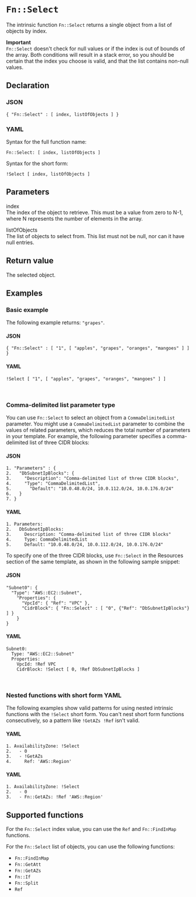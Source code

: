 # `Fn::Select`<a name="intrinsic-function-reference-select"></a>

The intrinsic function `Fn::Select` returns a single object from a list of objects by index\.

**Important**  
`Fn::Select` doesn't check for null values or if the index is out of bounds of the array\. Both conditions will result in a stack error, so you should be certain that the index you choose is valid, and that the list contains non\-null values\.

## Declaration<a name="w10334ab1c33c28c51b7"></a>

### JSON<a name="intrinsic-function-reference-select-syntax.json"></a>

```
{ "Fn::Select" : [ index, listOfObjects ] }
```

### YAML<a name="intrinsic-function-reference-select-syntax.yaml"></a>

Syntax for the full function name:

```
Fn::Select: [ index, listOfObjects ] 
```

Syntax for the short form:

```
!Select [ index, listOfObjects ]
```

## Parameters<a name="w10334ab1c33c28c51b9"></a>

index  
The index of the object to retrieve\. This must be a value from zero to N\-1, where N represents the number of elements in the array\.

listOfObjects  
The list of objects to select from\. This list must not be null, nor can it have null entries\.

## Return value<a name="w10334ab1c33c28c51c11"></a>

The selected object\.

## Examples<a name="w10334ab1c33c28c51c13"></a>

### Basic example<a name="w10334ab1c33c28c51c13b3"></a>

The following example returns: `"grapes"`\.

#### JSON<a name="intrinsic-function-reference-select-example0.json"></a>

```
{ "Fn::Select" : [ "1", [ "apples", "grapes", "oranges", "mangoes" ] ] }
```

#### YAML<a name="intrinsic-function-reference-select-example0.yaml"></a>

```
!Select [ "1", [ "apples", "grapes", "oranges", "mangoes" ] ]
```

 

### Comma\-delimited list parameter type<a name="w10334ab1c33c28c51c13b5"></a>

You can use `Fn::Select` to select an object from a `CommaDelimitedList` parameter\. You might use a `CommaDelimitedList` parameter to combine the values of related parameters, which reduces the total number of parameters in your template\. For example, the following parameter specifies a comma\-delimited list of three CIDR blocks:

#### JSON<a name="intrinsic-function-reference-select-example1.json"></a>

```
1. "Parameters" : {
2.   "DbSubnetIpBlocks": {
3.     "Description": "Comma-delimited list of three CIDR blocks",
4.     "Type": "CommaDelimitedList",
5.       "Default": "10.0.48.0/24, 10.0.112.0/24, 10.0.176.0/24"
6.   }
7. }
```

#### YAML<a name="intrinsic-function-reference-select-example1.yaml"></a>

```
1. Parameters: 
2.   DbSubnetIpBlocks: 
3.     Description: "Comma-delimited list of three CIDR blocks"
4.     Type: CommaDelimitedList
5.     Default: "10.0.48.0/24, 10.0.112.0/24, 10.0.176.0/24"
```

To specify one of the three CIDR blocks, use `Fn::Select` in the Resources section of the same template, as shown in the following sample snippet:

#### JSON<a name="intrinsic-function-reference-select-example2.json"></a>

```
"Subnet0": {
  "Type": "AWS::EC2::Subnet",
    "Properties": {
      "VpcId": { "Ref": "VPC" },
      "CidrBlock": { "Fn::Select" : [ "0", {"Ref": "DbSubnetIpBlocks"} ] }
    }
}
```

#### YAML<a name="intrinsic-function-reference-select-example2.yaml"></a>

```
Subnet0: 
  Type: "AWS::EC2::Subnet"
  Properties: 
    VpcId: !Ref VPC
    CidrBlock: !Select [ 0, !Ref DbSubnetIpBlocks ]
```

 

### Nested functions with short form YAML<a name="w10334ab1c33c28c51c13b7"></a>

The following examples show valid patterns for using nested intrinsic functions with the `!Select` short form\. You can't nest short form functions consecutively, so a pattern like `!GetAZs !Ref` isn't valid\.

#### YAML<a name="intrinsic-function-reference-select-example3.yaml"></a>

```
1. AvailabilityZone: !Select 
2.   - 0
3.   - !GetAZs 
4.     Ref: 'AWS::Region'
```

#### YAML<a name="intrinsic-function-reference-select-example4.yaml"></a>

```
1. AvailabilityZone: !Select 
2.   - 0
3.   - Fn::GetAZs: !Ref 'AWS::Region'
```

## Supported functions<a name="w10334ab1c33c28c51c15"></a>

For the `Fn::Select` index value, you can use the `Ref` and `Fn::FindInMap` functions\.

For the `Fn::Select` list of objects, you can use the following functions:
+ `Fn::FindInMap`
+ `Fn::GetAtt`
+ `Fn::GetAZs`
+ `Fn::If`
+ `Fn::Split`
+ `Ref`
